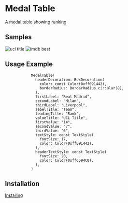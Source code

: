 
# Medal Table
A medal table showing ranking

## Samples
![ucl title](https://user-images.githubusercontent.com/55758394/194774109-8af46f69-24ab-4bb6-8839-b04b18fe37b8.png)
![imdb best](https://user-images.githubusercontent.com/55758394/194774111-607543b0-7411-4565-8295-80cc278f2bbc.png)

## Usage Example
```
            MedalTable(
              headerDecoration: BoxDecoration(
                color: const Color(0xff091442),
                borderRadius: BorderRadius.circular(8),
              ),
              firstLabel: "Real Madrid",
              secondLabel: "Milan",
              thirdLabel: "Liverpool",
              labelTitle: "Team",
              leadingTitle: "Rank",
              valueTitle: "UCL Title",
              firstValue: "14",
              secondValue: "7",
              thirdValue: "6",
              textStyle: const TextStyle(
                fontSize: 17,
                color: Color(0xff091442),
              ),
              headerTextStyle: const TextStyle(
                fontSize: 20,
                color: Color(0xff6594C0),
              ),
            )
```

## Installation
[Installing](https://pub.dev/packages/medal_table/install)

